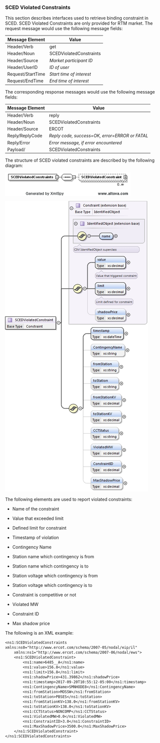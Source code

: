 ### SCED Violated Constraints 

This section describes interfaces used to retrieve binding constraint
in SCED. SCED Violated Constraints are only provided for RTM market.
The request message would use the following message fields:

| <span class="mark">Message Element</span> | <span class="mark">Value</span> |
|-------------------------------------------|---------------------------------|
| Header/Verb                               | get                             |
| Header/Noun                               | SCEDViolatedConstraints         |
| Header/Source                             | *Market participant ID*         |
| Header/UserID                             | *ID of user*                    |
| Request/StartTime                         | *Start time of interest*        |
| Request/EndTime                           | *End time of interest*          |

The corresponding response messages would use the following message
fields:

| <span class="mark">Message Element</span> | <span class="mark">Value</span>                |
|-------------------------------------------|------------------------------------------------|
| Header/Verb                               | reply                                          |
| Header/Noun                               | SCEDViolatedConstraints                        |
| Header/Source                             | ERCOT                                          |
| Reply/ReplyCode                           | *Reply code, success=OK, error=ERROR or FATAL* |
| Reply/Error                               | *Error message, if error encountered*          |
| Payload/                                  | SCEDViolatedConstraints                        |

The structure of SCED violated constraints are described by the
following diagram:

![SCEDViolatedConstraints Structure](../Images/SCEDViolatedConstraints_Structure.png)

![SCEDViolatedConstraint Structure](../Images/SCEDViolatedConstraint_Structure.jpeg)

The following elements are used to report violated constraints:

- Name of the constraint

- Value that exceeded limit

- Defined limit for constraint

- Timestamp of violation

- Contingency Name

- Station name which contingency is from

- Station name which contingency is to

- Station voltage which contingency is from

- Station voltage which contingency is to

- Constraint is competitive or not

- Violated MW

- Constraint ID

- Max shadow price

The following is an XML example:

~~~
<ns1:SCEDViolatedConstraints xmlns:ns0="http://www.ercot.com/schema/2007-05/nodal/eip/il"
    xmlns:ns1="http://www.ercot.com/schema/2007-06/nodal/ews">
    <ns1:SCEDViolatedConstraint>
        <ns1:name>6485__A</ns1:name>
        <ns1:value>156.8</ns1:value>
        <ns1:limit>156.8</ns1:limit>
        <ns1:shadowPrice>431.39862</ns1:shadowPrice>
        <ns1:timestamp>2017-09-20T10:55:12-05:00</ns1:timestamp>
        <ns1:ContingencyName>SMNHODE8</ns1:ContingencyName>
        <ns1:fromStation>MOSSW</ns1:fromStation>
        <ns1:toStation>PBSES</ns1:toStation>
        <ns1:fromStationKV>138.0</ns1:fromStationKV>
        <ns1:toStationKV>138.0</ns1:toStationKV>
        <ns1:CCTStatus>NONCOMP</ns1:CCTStatus>
        <ns1:ViolatedMW>0.0</ns1:ViolatedMW>
        <ns1:ConstraintID>3.0</ns1:ConstraintID>
        <ns1:MaxShadowPrice>3500.0</ns1:MaxShadowPrice>
    </ns1:SCEDViolatedConstraint>
</ns1:SCEDViolatedConstraints>
~~~

